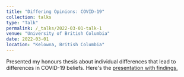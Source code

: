 ```yaml
---
title: "Differing Opinions: COVID-19"
collection: talks
type: "Talk"
permalink: /_talks/2022-03-01-talk-1
venue: "University of British Columbia"
date: 2022-03-01
location: "Kelowna, British Columbia"
---
```


Presented my honours thesis  about individual differences that lead to differences in COVID-19 beliefs. Here's the [presentation with findings.](https://drive.google.com/file/d/1H3_cQqEXI-ayrUqMcpX_3JuEt053oTNw/view?usp=drive_link "Differing Opinions: COVID-19")
